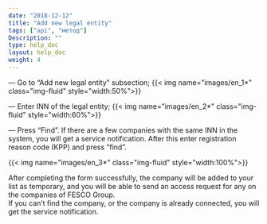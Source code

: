 ```yaml
---
date: "2018-12-12"
title: "Add new legal entity"
tags: ["api", "метод"]
Description: ""
type: help_doc
layout: help_doc
weight: 4
---
```


— Go to “Add new legal entity” subsection;
{{< img name="images/en_1*" class="img-fluid" style="width:50%">}}
<br/>

— Enter INN of the legal entity;
{{< img name="images/en_2*" class="img-fluid" style="width:60%">}}
<br/>

— Press “Find”. 
If there are a few companies with the same INN in the system, you will get a service notification.
After this enter registration reason code (KPP) and press “find”.

{{< img name="images/en_3*" class="img-fluid" style="width:100%">}}

After completing the form successfully, the company will be added to your list as temporary, and you will be able to send an access request for any on the companies of FESCO Group. <br/>
If you can’t find the company, or the company is already connected, you will get the service notification.
